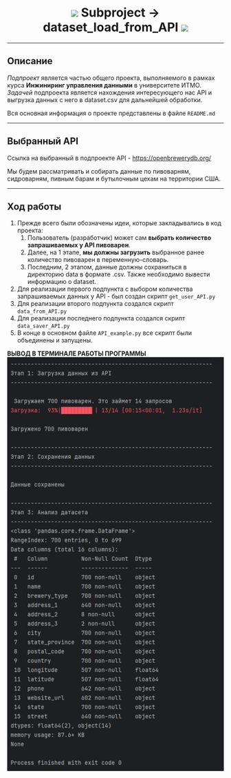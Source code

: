 <h1 id="header" align="center">
<img src="https://media0.giphy.com/media/v1.Y2lkPTc5MGI3NjExbmoyYnBnamd3N3dobHBjMXB2NmljYWlpOXAwOW9iaWR2eHA0djRqYiZlcD12MV9pbnRlcm5hbF9naWZfYnlfaWQmY3Q9Zw/YnTLgXn0zFXjbqF152/giphy.gif" width="30px"/>
  Subproject -> dataset_load_from_API
  <img src="https://media0.giphy.com/media/v1.Y2lkPTc5MGI3NjExbmoyYnBnamd3N3dobHBjMXB2NmljYWlpOXAwOW9iaWR2eHA0djRqYiZlcD12MV9pbnRlcm5hbF9naWZfYnlfaWQmY3Q9Zw/YnTLgXn0zFXjbqF152/giphy.gif" width="30px"/>
</h1>

---

## Описание
_Подпроект_ является частью общего проекта, выполняемого в рамках курса **Инжиниринг управления данными** в университете
ИТМО.  
_Задачей_ подпроекта является нахождения интересующего нас API и выгрузка данных с него в dataset.csv для
дальнейшей обработки.
  
Вся основная информация о проекте представлены в файле ``README.md``

---

## Выбранный API

Ссылка на выбранный в подпроекте API - https://openbrewerydb.org/

Мы будем рассматривать и собирать данные по пивоварням, сидроварням, пивным барам и бутылочным цехам на территории
США.

---

## Ход работы

1) Прежде всего были обозначены идеи, которые закладывались в код проекта:
   1) Пользователь (разработчик) может сам **выбрать количество запрашиваемых у API пивоварен**.
   2) Далее, на 1 этапе, **мы должны загрузить** выбранное ранее количество пивоварен в переменную-словарь.
   3) Последним, 2 этапом, данные должны сохраниться в директорию data в формате .csv. Также необходимо вывести
   информацию о dataset.
2) Для реализации первого подпункта с выбором количества запрашиваемых данных у API - был создан скрипт ``get_user_API.py``
3) Для реализации второго подпункта создался скрипт ``data_from_API.py``
4) Для реализации последнего подпункта создался скрипт ``data_saver_API.py``
5) В конце в основном файле ``API_example.py`` все скрипт были объединены и запущены.

**ВЫВОД В ТЕРМИНАЛЕ РАБОТЫ ПРОГРАММЫ**  
![img.png](images/result_prog_API.png)